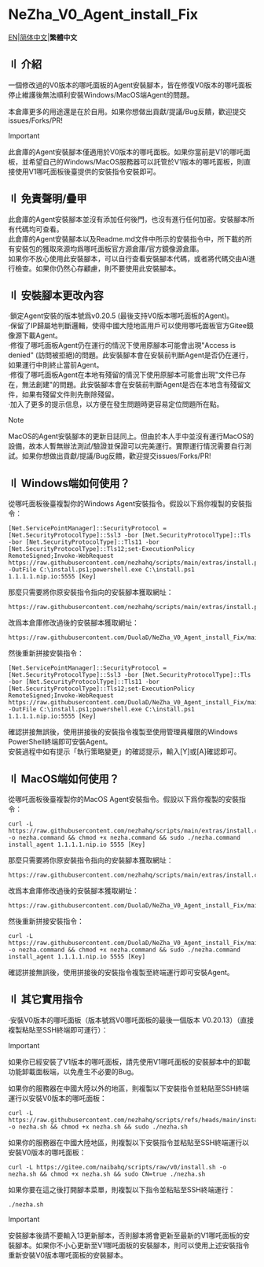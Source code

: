 # NeZha_V0_Agent_install_Fix

[EN](Readme.md)|[简体中文](Readme.Chinese_Simplified.md)|**繁體中文**  

## 〢 介紹
一個修改過的V0版本的哪吒面板的Agent安裝腳本，皆在修復V0版本的哪吒面板停止維護後無法順利安裝Windows/MacOS端Agent的問題。

本倉庫更多的用途還是在於自用。如果你想做出貢獻/提議/Bug反饋，歡迎提交issues/Forks/PR!  

> [!IMPORTANT]
> 此倉庫的Agent安裝腳本僅適用於V0版本的哪吒面板。如果你當前是V1的哪吒面板，並希望自己的Windows/MacOS服務器可以託管於V1版本的哪吒面板，則直接使用V1哪吒面板後臺提供的安裝指令安裝即可。

## 〢 免責聲明/疊甲
此倉庫的Agent安裝腳本並沒有添加任何後門，也沒有進行任何加密。安裝腳本所有代碼均可查看。  
此倉庫的Agent安裝腳本以及Readme.md文件中所示的安裝指令中，所下載的所有安裝包的獲取來源均爲哪吒面板官方源倉庫/官方鏡像源倉庫。  
如果你不放心使用此安裝腳本，可以自行查看安裝腳本代碼，或者將代碼交由AI進行檢查。如果你仍然心存顧慮，則不要使用此安裝腳本。  

## 〢 安裝腳本更改內容
·鎖定Agent安裝的版本號爲v0.20.5 (最後支持V0版本哪吒面板的Agent)。  
·保留了IP歸屬地判斷邏輯，使得中國大陸地區用戶可以使用哪吒面板官方Gitee鏡像源下載Agent。  
·修復了哪吒面板Agent仍在運行的情況下使用原腳本可能會出現"Access is denied" (訪問被拒絕)的問題。此安裝腳本會在安裝前判斷Agent是否仍在運行，如果運行中則終止當前Agent。  
·修復了哪吒面板Agent在本地有殘留的情況下使用原腳本可能會出現"文件已存在，無法創建"的問題。此安裝腳本會在安裝前判斷Agent是否在本地含有殘留文件，如果有殘留文件則先刪除殘留。  
·加入了更多的提示信息，以方便在發生問題時更容易定位問題所在點。  

> [!NOTE]
> MacOS的Agent安裝腳本的更新日誌同上。但由於本人手中並沒有運行MacOS的設備，故本人暫無辦法測試/驗證並保證可以完美運行。實際運行情況需要自行測試。如果你想做出貢獻/提議/Bug反饋，歡迎提交issues/Forks/PR!    

## 〢 Windows端如何使用？

從哪吒面板後臺複製你的Windows Agent安裝指令。假設以下爲你複製的安裝指令：
```
[Net.ServicePointManager]::SecurityProtocol = [Net.SecurityProtocolType]::Ssl3 -bor [Net.SecurityProtocolType]::Tls -bor [Net.SecurityProtocolType]::Tls11 -bor [Net.SecurityProtocolType]::Tls12;set-ExecutionPolicy RemoteSigned;Invoke-WebRequest https://raw.githubusercontent.com/nezhahq/scripts/main/extras/install.ps1 -OutFile C:\install.ps1;powershell.exe C:\install.ps1 1.1.1.1.nip.io:5555 [Key]
```

那麼只需要將你原安裝指令指向的安裝腳本獲取網址：
```
https://raw.githubusercontent.com/nezhahq/scripts/main/extras/install.ps1
```

改爲本倉庫修改過後的安裝腳本獲取網址：
```
https://raw.githubusercontent.com/DuolaD/NeZha_V0_Agent_install_Fix/main/install.ps1
```

然後重新拼接安裝指令：
```
[Net.ServicePointManager]::SecurityProtocol = [Net.SecurityProtocolType]::Ssl3 -bor [Net.SecurityProtocolType]::Tls -bor [Net.SecurityProtocolType]::Tls11 -bor [Net.SecurityProtocolType]::Tls12;set-ExecutionPolicy RemoteSigned;Invoke-WebRequest https://raw.githubusercontent.com/DuolaD/NeZha_V0_Agent_install_Fix/main/install.ps1 -OutFile C:\install.ps1;powershell.exe C:\install.ps1 1.1.1.1.nip.io:5555 [Key]
```

確認拼接無誤後，使用拼接後的安裝指令複製至使用管理員權限的Windows PowerShell終端即可安裝Agent。  
安裝過程中如有提示「執行策略變更」的確認提示，輸入[Y]或[A]確認即可。  

## 〢 MacOS端如何使用？

從哪吒面板後臺複製你的MacOS Agent安裝指令。假設以下爲你複製的安裝指令：
```
curl -L https://raw.githubusercontent.com/nezhahq/scripts/main/extras/install.command -o nezha.command && chmod +x nezha.command && sudo ./nezha.command install_agent 1.1.1.1.nip.io 5555 [Key]
```

那麼只需要將你原安裝指令指向的安裝腳本獲取網址：
```
https://raw.githubusercontent.com/nezhahq/scripts/main/extras/install.command
```

改爲本倉庫修改過後的安裝腳本獲取網址：
```
https://raw.githubusercontent.com/DuolaD/NeZha_V0_Agent_install_Fix/main/install.command
```

然後重新拼接安裝指令：
```
curl -L https://raw.githubusercontent.com/DuolaD/NeZha_V0_Agent_install_Fix/main/install.command -o nezha.command && chmod +x nezha.command && sudo ./nezha.command install_agent 1.1.1.1.nip.io 5555 [Key]
```

確認拼接無誤後，使用拼接後的安裝指令複製至終端運行即可安裝Agent。  

## 〢 其它實用指令
·安裝V0版本的哪吒面板（版本號爲V0哪吒面板的最後一個版本 V0.20.13）（直接複製粘貼至SSH終端即可運行）：

> [!IMPORTANT]
> 如果你已經安裝了V1版本的哪吒面板，請先使用V1哪吒面板的安裝腳本中的卸載功能卸載面板端，以免產生不必要的Bug。

如果你的服務器在中國大陸以外的地區，則複製以下安裝指令並粘貼至SSH終端運行以安裝V0版本的哪吒面板：

```
curl -L https://raw.githubusercontent.com/nezhahq/scripts/refs/heads/main/install.sh -o nezha.sh && chmod +x nezha.sh && sudo ./nezha.sh
```

如果你的服務器在中國大陸地區，則複製以下安裝指令並粘貼至SSH終端運行以安裝V0版本的哪吒面板：

```
curl -L https://gitee.com/naibahq/scripts/raw/v0/install.sh -o nezha.sh && chmod +x nezha.sh && sudo CN=true ./nezha.sh
```

如果你要在這之後打開腳本菜單，則複製以下指令並粘貼至SSH終端運行：

```
./nezha.sh
```

> [!IMPORTANT]
> 安裝腳本後請不要輸入13更新腳本，否則腳本將會更新至最新的V1哪吒面板的安裝腳本。如果你不小心更新至V1哪吒面板的安裝腳本，則可以使用上述安裝指令重新安裝V0版本哪吒面板的安裝腳本。
